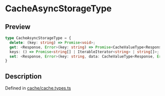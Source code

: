 
      
# CacheAsyncStorageType

<div class="api-docs__section" data-reactroot="">

## Preview

</div><div class="api-docs__preview type" data-reactroot="">

```ts
type CacheAsyncStorageType = {
  delete: (key: string) => Promise<void>; 
  get: <Response, Error>(key: string) => Promise<CacheValueType<Response, Error> | undefined>; 
  keys: () => Promise<string[] | IterableIterator<string> | string[]>; 
  set: <Response, Error>(key: string, data: CacheValueType<Response, Error>) => Promise<void>; 
}
```

</div><div class="api-docs__section" data-reactroot="">

## Description

</div><div class="api-docs__description" data-reactroot=""><span class="api-docs__do-not-parse">



</span></div><div class="api-docs__definition" data-reactroot="">

Defined in [cache/cache.types.ts](https://github.com/BetterTyped/hyper-fetch/blob/089b54eb/packages/core/src/cache/cache.types.ts#L41)

</div>